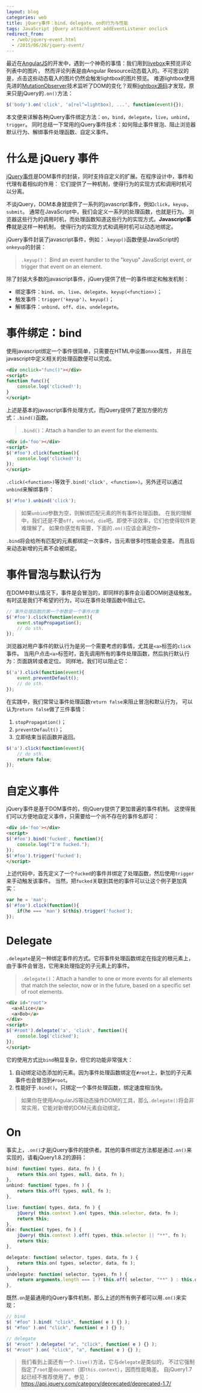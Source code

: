 ```yaml
---
layout: blog 
categories: web
title: jQuery事件：bind、delegate、on的行为与性能
tags: JavaScript jQuery attachEvent addEventListener onclick
redirect_from:
  - /web/jquery-event.html
  - /2015/06/26/jquery-event/
---
```


最近在[AngularJS][ai]的开发中，遇到一个神奇的事情：我们用到[livebox][lb]来预览评论列表中的图片，
然而评论列表是由Angular Resource动态载入的。不可思议的是，点击这些动态载入的图片仍然会触发lightbox的图片预览。
难道lightbox使用先进的[MutationObserver][mo]技术监听了DOM的变化？观察[lightbox源码][lbsrc]才发现，原来只是jQuery的`.on()`方法：

```javascript
$('body').on('click', 'a[rel^=lightbox], ...', function(event){});
```

本文便来详解各种jQuery事件绑定方法：`on`，`bind`，`delegate`，`live`，`unbind`，`trigger`。
同时总结一下常用的jQuery事件技术：如何阻止事件冒泡、阻止浏览器默认行为、解绑事件处理函数、自定义事件。

# 什么是 jQuery 事件

[jQuery事件][je]是DOM事件的封装，同时支持自定义的扩展。在程序设计中，事件和代理有着相似的作用：
它们提供了一种机制，使得行为的实现方式和调用时机可以分离。

不谈jQuery，DOM本身就提供了一系列的javascript事件，例如`click`，`keyup`，`submit`。
通常在JavaScript中，我们会定义一系列的处理函数，也就是行为。
浏览器这些行为的调用时机，而处理函数知道这些行为的实现方式。**Javascript事件**就是这样一种机制，
使得行为的实现方式和调用时机可以动态地绑定。

jQuery事件封装了javascript事件，例如：`.keyup()`函数便是JavaScript的`onkeyup`的封装：

> `.keyup()`： Bind an event handler to the "keyup" JavaScript event, or trigger that event on an element.

除了封装大多数的javascript事件，jQuery提供了统一的事件绑定和触发机制：

* 绑定事件：`bind`、`on`、`live`、`delegate`、`keyup(<function>)`；
* 触发事件：`trigger('keyup')`、`keyup()`；
* 解绑事件：`unbind`、`off`、`die`、`undelegate`。

# 事件绑定：bind

使用javascript绑定一个事件很简单，只需要在HTML中设置`onxxx`属性，
并且在javascript中定义相关的处理函数便可以完成。

```html
<div onclick="func()"></div>
<script>
function func(){
    console.log('clicked!');
}
</script>
```

上述是基本的javascript事件处理方式，而jQuery提供了更加方便的方式：`.bind()`函数。

> `.bind()`：Attach a handler to an event for the elements.

```html
<div id='foo'></div>
<script>
$('#foo').click(function(){
    console.log('clicked!');
});
</script>
```

`.click(<function>)`等效于`.bind('click', <function>)`。另外还可以通过`unbind`来解绑事件：

```javascript
$('#foo').unbind('click');
```

> 如果`unbind`参数为空，则解绑匹配元素的所有事件处理函数。
> 在我的理解中，我们还是不要`off`，`unbind`，`die`吧。即使不谈效率，它们也使得软件更难理解了。
> 如果你感觉有需要，下面的`.on()`应该会满足你~

`.bind`将会给所有匹配的元素都绑定一次事件，当元素很多时性能会变差。
而且后来动态新增的元素不会被绑定。

<!--more-->

# 事件冒泡与默认行为

在DOM中默认情况下，事件是会冒泡的，即同样的事件会沿着DOM树逐级触发。
有时这是我们不希望的行为，可以在事件处理函数中阻止它。

```javascript
// 事件处理函数的第一个参数是一个事件对象
$('#foo').click(function(event){
    event.stopPropagation();
    // do sth.
});
```

浏览器对用户事件的默认行为是另一个需要考虑的事情，尤其是`<a>`标签的`click`事件。
当用户点击`<a>`标签时，首先调用所有的事件处理函数，然后执行默认行为：页面跳转或者定位。
同样地，我们可以阻止它：

```javascript
$('a').click(function(event){
    event.preventDefault();
    // do sth.
});
```

在实践中，我们常常让事件处理函数`return false`来阻止冒泡和默认行为，
可以认为`return false`做了三件事情：

1. `stopPropagation()`；
2. `preventDefault()`；
3. 立即结束当前函数并返回。

```javascript
$('a').click(function(event){
    // do sth.
    return false;
});
```

# 自定义事件

jQuery事件是基于DOM事件的，但jQuery提供了更加普遍的事件机制。
这使得我们可以方便地自定义事件，只需要给一个尚不存在的事件名即可：

```html
<div id='foo'></div>
<script>
$('#foo').bind('fucked', function(){
    console.log("I'm fucked.");
});
$('#foo').trigger('fucked');
</script>
```

上述代码中，首先定义了一个`fucked`的事件并绑定了处理函数，然后使用`trigger`来手动触发该事件。
当然，把`fucked`关联到其他的事件可以让这个例子更加真实：

```javascript
var he = 'man';
$('#foo').click(function(){
    if(he === 'man') $(this).trigger('fucked');
});
```

# Delegate

`.delegate`是另一种绑定事件的方式。它将事件处理函数绑定在指定的根元素上，
由于事件会冒泡，它用来处理指定的子元素上的事件。

> `.delegate()`：Attach a handler to one or more events for all elements that match the selector, now or in the future, based on a specific set of root elements.

```html
<div id="root">
  <a>Alice</a>
  <a>Bob</a>
</div>
<script>
$('#root').delegate('a', 'click', function(){
    console.log('clicked');
});
</script>
```

它的使用方式比`bind`稍显复杂，但它的功能非常强大：

1. 自动绑定动态添加的元素。因为事件处理函数绑定在`#root`上，新加的子元素事件也会冒泡到`#root`。
2. 性能好于`.bind()`。只绑定一个事件处理函数，绑定速度相当快。

> 如果你在使用AngularJS等动态操作DOM的工具，那么`.delegate()`将会非常实用，它能对新增的DOM元素自动绑定。

# On

事实上，`.on()`才是jQuery事件的提供者。其他的事件绑定方法都是通过`.on()`来实现的，请看jQuery1.8.2的源码：

```javascript
bind: function( types, data, fn ) {
    return this.on( types, null, data, fn );
},
unbind: function( types, fn ) {
    return this.off( types, null, fn );
},

live: function( types, data, fn ) {
    jQuery( this.context ).on( types, this.selector, data, fn );
    return this;
},
die: function( types, fn ) {
    jQuery( this.context ).off( types, this.selector || "**", fn );
    return this;
},

delegate: function( selector, types, data, fn ) {
    return this.on( types, selector, data, fn );
},
undelegate: function( selector, types, fn ) {
    return arguments.length === 1 ? this.off( selector, "**" ) : this.off( types, selector || "**", fn );
},
```

既然`.on`是最通用的jQuery事件机制，那么上述的所有例子都可以用`.on()`来实现：

```javascript
// bind 
$( "#foo" ).bind( "click", function( e ) {} );
$( "#foo" ).on( "click", function( e ) {} ); 

// delegate 
$( "#root" ).delegate( "a", "click", function( e ) {} );
$( "#root" ).on( "click", "a", function( e ) {} );
```

> 我们看到上面还有一个`.live()`方法，它与`delegate`是类似的，
> 不过它强制指定了`root`是`document`（即`this.context`），因而性能略差。
> 自jQuery1.7起已经不推荐使用了。参见： https://api.jquery.com/category/deprecated/deprecated-1.7/

[je]: https://api.jquery.com/category/events/
[ai]: /2015/05/31/angular-scope-initialize.html
[lb]: http://lokeshdhakar.com/projects/lightbox2/
[mo]: https://developer.mozilla.org/en-US/docs/Web/API/MutationObserver
[lbsrc]: https://github.com/lokesh/lightbox2/blob/master/src/js/lightbox.js

